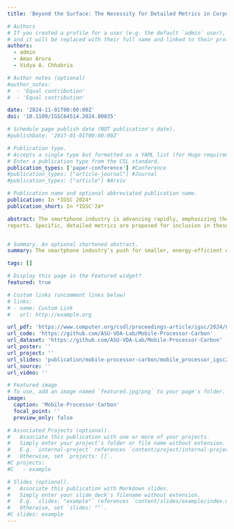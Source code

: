 ```yaml
---
title: 'Beyond the Surface: The Necessity for Detailed Metrics in Corporate Sustainability Reports'

# Authors
# If you created a profile for a user (e.g. the default `admin` user), write the username (folder name) here
# and it will be replaced with their full name and linked to their profile.
authors:
  - admin
  - Aman Arora 
  - Vidya A. Chhabria

# Author notes (optional)
#author_notes:
#  - 'Equal contribution'
#  - 'Equal contribution'

date: '2024-11-01T00:00:00Z'
doi: '10.1109/IGSC64514.2024.00035'

# Schedule page publish date (NOT publication's date).
#publishDate: '2017-01-01T00:00:00Z'

# Publication type.
# Accepts a single type but formatted as a YAML list (for Hugo requirements).
# Enter a publication type from the CSL standard.
publication_types: ['paper-conference'] #Conference
#publication_types: ["article-journal"] #Journal 
#publication_types: ["article"] #Arxiv

# Publication name and optional abbreviated publication name.
publication: In *IGSC 2024*
publication_short: In *IGSC'24*

abstract: The smartphone industry is advancing rapidly, emphasizing the development of smaller, energy-efficient devices with enhanced features. However, this progress often overlooks the significant environmental impacts of these ubiquitous devices. While corporate sustainability reports from mobile product companies aim to address these concerns, they typically provide high-level overviews that obscure critical details, particularly regarding the carbon footprints (CFP) of individual components such as processors and memories. This paper investigates the discrepancy between the overall CFP trends reported and the actual increasing CFP contributions of processors over the years. Through a detailed analysis, the inadequacies in current reporting practices are highlighted, underscoring the necessity for more granular data and metrics in corporate sustainability
reports. Specific, detailed metrics are proposed for inclusion in these reports to enhance transparency and help align the chip architecture, design, and manufacturing communities toward addressing relevant sustainability-related challenges.


# Summary. An optional shortened abstract.
summary: The smartphone industry’s push for smaller, energy-efficient devices with advanced features often overlooks environmental impacts. Corporate sustainability reports provide broad overviews, masking critical details, especially about carbon footprints (CFP) of components like processors. This paper examines the gap between reported CFP trends and the rising CFP contributions of processors, highlighting deficiencies in reporting practices. We propose specific metrics to improve transparency and guide chip design and manufacturing toward sustainable solutions.

tags: []

# Display this page in the Featured widget?
featured: true

# Custom links (uncomment lines below)
# links:
# - name: Custom Link
#   url: http://example.org

url_pdf: 'https://www.computer.org/csdl/proceedings-article/igsc/2024/078600a145/22gEqhzYT60'
url_code: 'https://github.com/ASU-VDA-Lab/Mobile-Processor-Carbon'
url_dataset: 'https://github.com/ASU-VDA-Lab/Mobile-Processor-Carbon'
url_poster: ''
url_project: ''
url_slides: 'publication/mobile-processor-carbon/mobile_processor_igsc24_slides.pdf'
url_source: ''
url_video: ''

# Featured image
# To use, add an image named `featured.jpg/png` to your page's folder.
image:
  caption: 'Mobile-Processor-Carbon'
  focal_point: ''
  preview_only: false

# Associated Projects (optional).
#   Associate this publication with one or more of your projects.
#   Simply enter your project's folder or file name without extension.
#   E.g. `internal-project` references `content/project/internal-project/index.md`.
#   Otherwise, set `projects: []`.
#C projects:
#C   - example

# Slides (optional).
#   Associate this publication with Markdown slides.
#   Simply enter your slide deck's filename without extension.
#   E.g. `slides: "example"` references `content/slides/example/index.md`.
#   Otherwise, set `slides: ""`.
#C slides: example
---
```

